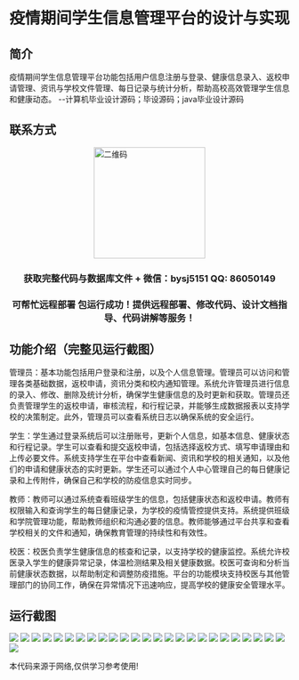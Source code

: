 <p><h1 align="center">疫情期间学生信息管理平台的设计与实现</h1></p>

## 简介
疫情期间学生信息管理平台功能包括用户信息注册与登录、健康信息录入、返校申请管理、资讯与学校文件管理、每日记录与统计分析，帮助高校高效管理学生信息和健康动态。    --计算机毕业设计源码；毕设源码；java毕业设计源码


## 联系方式
<img src="https://bs-1329754181.cos.ap-shanghai.myqcloud.com/wx.jpg" alt="二维码" style="display: block; margin: 0 auto;" width="200px">
<p><h3 align="center">获取完整代码与数据库文件 + 微信：bysj5151 QQ: 86050149</h3></p>
<p><h3 align="center">可帮忙远程部署 包运行成功！提供远程部署、修改代码、设计文档指导、代码讲解等服务！</h3></p>

## 功能介绍（完整见运行截图）
管理员：基本功能包括用户登录和注册，以及个人信息管理。管理员可以访问和管理各类基础数据，返校申请，资讯分类和校内通知管理。系统允许管理员进行信息的录入、修改、删除及统计分析，确保学生健康信息的及时更新和获取。管理员还负责管理学生的返校申请，审核流程，和行程记录，并能够生成数据报表以支持学校的决策制定。此外，管理员可以查看系统日志以确保系统的安全运行。

学生：学生通过登录系统后可以注册账号，更新个人信息，如基本信息、健康状态和行程记录。学生可以查看和提交返校申请，包括选择返校方式、填写申请理由和上传必要文件。系统支持学生在平台中查看新闻、资讯和学校的相关通知，以及他们的申请和健康状态的实时更新。学生还可以通过个人中心管理自己的每日健康记录和上传附件，确保自己和学校的防疫信息实时同步。

教师：教师可以通过系统查看班级学生的信息，包括健康状态和返校申请。教师有权限输入和查询学生的每日健康记录，为学校的疫情管控提供支持。系统提供班级和学院管理功能，帮助教师组织和沟通必要的信息。教师能够通过平台共享和查看学校相关的文件和通知，确保教育管理的持续性和有效性。

校医：校医负责学生健康信息的核查和记录，以支持学校的健康监控。系统允许校医录入学生的健康异常记录，体温检测结果及相关健康数据。校医可查询和分析当前健康状态数据，以帮助制定和调整防疫措施。平台的功能模块支持校医与其他管理部门的协同工作，确保在异常情况下迅速响应，提高学校的健康安全管理水平。


## 运行截图
![](https://bs-1329754181.cos.ap-shanghai.myqcloud.com/ssm/StudentInformationManagementPlatformDuringPandemic/img/001.jpg)
![](https://bs-1329754181.cos.ap-shanghai.myqcloud.com/ssm/StudentInformationManagementPlatformDuringPandemic/img/002.jpg)
![](https://bs-1329754181.cos.ap-shanghai.myqcloud.com/ssm/StudentInformationManagementPlatformDuringPandemic/img/003.jpg)
![](https://bs-1329754181.cos.ap-shanghai.myqcloud.com/ssm/StudentInformationManagementPlatformDuringPandemic/img/004.jpg)
![](https://bs-1329754181.cos.ap-shanghai.myqcloud.com/ssm/StudentInformationManagementPlatformDuringPandemic/img/005.jpg)
![](https://bs-1329754181.cos.ap-shanghai.myqcloud.com/ssm/StudentInformationManagementPlatformDuringPandemic/img/006.jpg)
![](https://bs-1329754181.cos.ap-shanghai.myqcloud.com/ssm/StudentInformationManagementPlatformDuringPandemic/img/007.jpg)
![](https://bs-1329754181.cos.ap-shanghai.myqcloud.com/ssm/StudentInformationManagementPlatformDuringPandemic/img/008.jpg)
![](https://bs-1329754181.cos.ap-shanghai.myqcloud.com/ssm/StudentInformationManagementPlatformDuringPandemic/img/009.jpg)
![](https://bs-1329754181.cos.ap-shanghai.myqcloud.com/ssm/StudentInformationManagementPlatformDuringPandemic/img/010.jpg)
![](https://bs-1329754181.cos.ap-shanghai.myqcloud.com/ssm/StudentInformationManagementPlatformDuringPandemic/img/011.jpg)
![](https://bs-1329754181.cos.ap-shanghai.myqcloud.com/ssm/StudentInformationManagementPlatformDuringPandemic/img/012.jpg)
![](https://bs-1329754181.cos.ap-shanghai.myqcloud.com/ssm/StudentInformationManagementPlatformDuringPandemic/img/013.jpg)
![](https://bs-1329754181.cos.ap-shanghai.myqcloud.com/ssm/StudentInformationManagementPlatformDuringPandemic/img/014.jpg)
![](https://bs-1329754181.cos.ap-shanghai.myqcloud.com/ssm/StudentInformationManagementPlatformDuringPandemic/img/015.jpg)
![](https://bs-1329754181.cos.ap-shanghai.myqcloud.com/ssm/StudentInformationManagementPlatformDuringPandemic/img/016.jpg)
![](https://bs-1329754181.cos.ap-shanghai.myqcloud.com/ssm/StudentInformationManagementPlatformDuringPandemic/img/017.jpg)
![](https://bs-1329754181.cos.ap-shanghai.myqcloud.com/ssm/StudentInformationManagementPlatformDuringPandemic/img/018.jpg)
![](https://bs-1329754181.cos.ap-shanghai.myqcloud.com/ssm/StudentInformationManagementPlatformDuringPandemic/img/019.jpg)
![](https://bs-1329754181.cos.ap-shanghai.myqcloud.com/ssm/StudentInformationManagementPlatformDuringPandemic/img/020.jpg)
![](https://bs-1329754181.cos.ap-shanghai.myqcloud.com/ssm/StudentInformationManagementPlatformDuringPandemic/img/021.jpg)
![](https://bs-1329754181.cos.ap-shanghai.myqcloud.com/ssm/StudentInformationManagementPlatformDuringPandemic/img/022.jpg)
![](https://bs-1329754181.cos.ap-shanghai.myqcloud.com/ssm/StudentInformationManagementPlatformDuringPandemic/img/023.jpg)
![](https://bs-1329754181.cos.ap-shanghai.myqcloud.com/ssm/StudentInformationManagementPlatformDuringPandemic/img/024.jpg)
![](https://bs-1329754181.cos.ap-shanghai.myqcloud.com/ssm/StudentInformationManagementPlatformDuringPandemic/img/025.jpg)
![](https://bs-1329754181.cos.ap-shanghai.myqcloud.com/ssm/StudentInformationManagementPlatformDuringPandemic/img/026.jpg)

<p>本代码来源于网络,仅供学习参考使用!</p>
